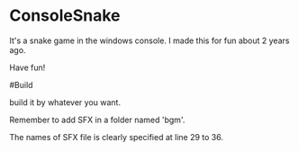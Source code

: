 # ConsoleSnake
It's a snake game in the windows console.
I made this for fun about 2 years ago.

Have fun!


#Build

build it by whatever you want.

Remember to add SFX in a folder named 'bgm'.

The names of SFX file is clearly specified at line 29 to 36.
